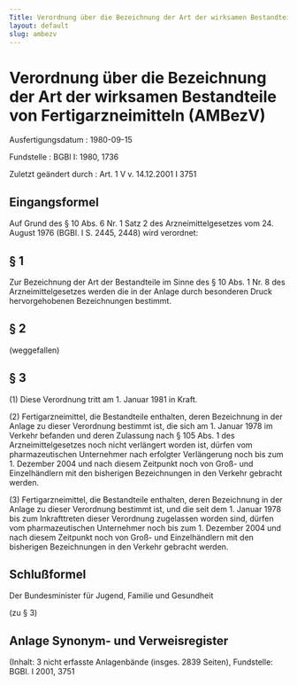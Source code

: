 ```yaml
---
Title: Verordnung über die Bezeichnung der Art der wirksamen Bestandteile von Fertigarzneimitteln
layout: default
slug: ambezv
---
```


# Verordnung über die Bezeichnung der Art der wirksamen Bestandteile von Fertigarzneimitteln (AMBezV)

Ausfertigungsdatum
:   1980-09-15

Fundstelle
:   BGBl I: 1980, 1736

Zuletzt geändert durch
:   Art. 1 V v. 14.12.2001 I 3751


## Eingangsformel

Auf Grund des § 10 Abs. 6 Nr. 1 Satz 2 des Arzneimittelgesetzes vom
24\. August 1976 (BGBl. I S. 2445, 2448) wird verordnet:


## § 1

Zur Bezeichnung der Art der Bestandteile im Sinne des § 10 Abs. 1 Nr.
8 des Arzneimittelgesetzes werden die in der Anlage durch besonderen
Druck hervorgehobenen Bezeichnungen bestimmt.


## § 2

(weggefallen)


## § 3

(1) Diese Verordnung tritt am 1. Januar 1981 in Kraft.

(2) Fertigarzneimittel, die Bestandteile enthalten, deren Bezeichnung
in der Anlage zu dieser Verordnung bestimmt ist, die sich am 1. Januar
1978 im Verkehr befanden und deren Zulassung nach § 105 Abs. 1 des
Arzneimittelgesetzes noch nicht verlängert worden ist, dürfen vom
pharmazeutischen Unternehmer nach erfolgter Verlängerung noch bis zum
1\. Dezember 2004 und nach diesem Zeitpunkt noch von Groß- und
Einzelhändlern mit den bisherigen Bezeichnungen in den Verkehr
gebracht werden.

(3) Fertigarzneimittel, die Bestandteile enthalten, deren Bezeichnung
in der Anlage zu dieser Verordnung bestimmt ist, und die seit dem 1.
Januar 1978 bis zum Inkrafttreten dieser Verordnung zugelassen worden
sind, dürfen vom pharmazeutischen Unternehmer noch bis zum 1. Dezember
2004 und nach diesem Zeitpunkt noch von Groß- und Einzelhändlern mit
den bisherigen Bezeichnungen in den Verkehr gebracht werden.


## Schlußformel

Der Bundesminister für Jugend, Familie und Gesundheit

(zu § 3)

## Anlage Synonym- und Verweisregister

(Inhalt: 3 nicht erfasste Anlagenbände (insges. 2839 Seiten),
Fundstelle: BGBl. I 2001, 3751

